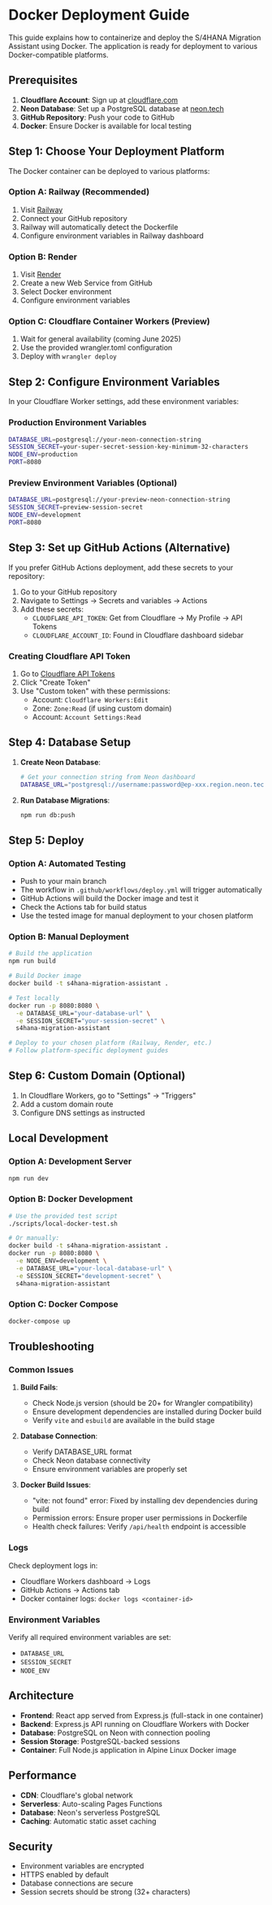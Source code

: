 # Docker Deployment Guide

This guide explains how to containerize and deploy the S/4HANA Migration Assistant using Docker. The application is ready for deployment to various Docker-compatible platforms.

## Prerequisites

1. **Cloudflare Account**: Sign up at [cloudflare.com](https://cloudflare.com)
2. **Neon Database**: Set up a PostgreSQL database at [neon.tech](https://neon.tech)
3. **GitHub Repository**: Push your code to GitHub
4. **Docker**: Ensure Docker is available for local testing

## Step 1: Choose Your Deployment Platform

The Docker container can be deployed to various platforms:

### Option A: Railway (Recommended)
1. Visit [Railway](https://railway.app)
2. Connect your GitHub repository
3. Railway will automatically detect the Dockerfile
4. Configure environment variables in Railway dashboard

### Option B: Render
1. Visit [Render](https://render.com)
2. Create a new Web Service from GitHub
3. Select Docker environment
4. Configure environment variables

### Option C: Cloudflare Container Workers (Preview)
1. Wait for general availability (coming June 2025)
2. Use the provided wrangler.toml configuration
3. Deploy with `wrangler deploy`

## Step 2: Configure Environment Variables

In your Cloudflare Worker settings, add these environment variables:

### Production Environment Variables
```bash
DATABASE_URL=postgresql://your-neon-connection-string
SESSION_SECRET=your-super-secret-session-key-minimum-32-characters
NODE_ENV=production
PORT=8080
```

### Preview Environment Variables (Optional)
```bash
DATABASE_URL=postgresql://your-preview-neon-connection-string
SESSION_SECRET=preview-session-secret
NODE_ENV=development
PORT=8080
```

## Step 3: Set up GitHub Actions (Alternative)

If you prefer GitHub Actions deployment, add these secrets to your repository:

1. Go to your GitHub repository
2. Navigate to Settings → Secrets and variables → Actions
3. Add these secrets:
   - `CLOUDFLARE_API_TOKEN`: Get from Cloudflare → My Profile → API Tokens
   - `CLOUDFLARE_ACCOUNT_ID`: Found in Cloudflare dashboard sidebar

### Creating Cloudflare API Token

1. Go to [Cloudflare API Tokens](https://dash.cloudflare.com/profile/api-tokens)
2. Click "Create Token"
3. Use "Custom token" with these permissions:
   - Account: `Cloudflare Workers:Edit`
   - Zone: `Zone:Read` (if using custom domain)
   - Account: `Account Settings:Read`

## Step 4: Database Setup

1. **Create Neon Database**:
   ```bash
   # Get your connection string from Neon dashboard
   DATABASE_URL="postgresql://username:password@ep-xxx.region.neon.tech/dbname"
   ```

2. **Run Database Migrations**:
   ```bash
   npm run db:push
   ```

## Step 5: Deploy

### Option A: Automated Testing
- Push to your main branch
- The workflow in `.github/workflows/deploy.yml` will trigger automatically
- GitHub Actions will build the Docker image and test it
- Check the Actions tab for build status
- Use the tested image for manual deployment to your chosen platform

### Option B: Manual Deployment
```bash
# Build the application
npm run build

# Build Docker image
docker build -t s4hana-migration-assistant .

# Test locally
docker run -p 8080:8080 \
  -e DATABASE_URL="your-database-url" \
  -e SESSION_SECRET="your-session-secret" \
  s4hana-migration-assistant

# Deploy to your chosen platform (Railway, Render, etc.)
# Follow platform-specific deployment guides
```

## Step 6: Custom Domain (Optional)

1. In Cloudflare Workers, go to "Settings" → "Triggers"
2. Add a custom domain route
3. Configure DNS settings as instructed

## Local Development

### Option A: Development Server
```bash
npm run dev
```

### Option B: Docker Development
```bash
# Use the provided test script
./scripts/local-docker-test.sh

# Or manually:
docker build -t s4hana-migration-assistant .
docker run -p 8080:8080 \
  -e NODE_ENV=development \
  -e DATABASE_URL="your-local-database-url" \
  -e SESSION_SECRET="development-secret" \
  s4hana-migration-assistant
```

### Option C: Docker Compose
```bash
docker-compose up
```

## Troubleshooting

### Common Issues

1. **Build Fails**: 
   - Check Node.js version (should be 20+ for Wrangler compatibility)
   - Ensure development dependencies are installed during Docker build
   - Verify `vite` and `esbuild` are available in the build stage

2. **Database Connection**: 
   - Verify DATABASE_URL format
   - Check Neon database connectivity
   - Ensure environment variables are properly set

3. **Docker Build Issues**:
   - "vite: not found" error: Fixed by installing dev dependencies during build
   - Permission errors: Ensure proper user permissions in Dockerfile
   - Health check failures: Verify `/api/health` endpoint is accessible

### Logs

Check deployment logs in:
- Cloudflare Workers dashboard → Logs
- GitHub Actions → Actions tab
- Docker container logs: `docker logs <container-id>`

### Environment Variables

Verify all required environment variables are set:
- `DATABASE_URL`
- `SESSION_SECRET`
- `NODE_ENV`

## Architecture

- **Frontend**: React app served from Express.js (full-stack in one container)
- **Backend**: Express.js API running on Cloudflare Workers with Docker
- **Database**: PostgreSQL on Neon with connection pooling
- **Session Storage**: PostgreSQL-backed sessions
- **Container**: Full Node.js application in Alpine Linux Docker image

## Performance

- **CDN**: Cloudflare's global network
- **Serverless**: Auto-scaling Pages Functions
- **Database**: Neon's serverless PostgreSQL
- **Caching**: Automatic static asset caching

## Security

- Environment variables are encrypted
- HTTPS enabled by default
- Database connections are secure
- Session secrets should be strong (32+ characters)